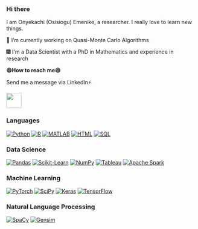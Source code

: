 ### Hi there
I am Onyekachi (Osisiogu) Emenike, a researcher. I really love to learn new things.
<p>
🌱  I’m currently working on Quasi-Monte Carlo Algorithms
    
:fireworks: I'm a Data Scientist with a PhD in Mathematics and experience in research
    
<p  
   \
   > 
    
<b>😄How to reach me😄</b></p>
<p>
Send me a message via LinkedIn⚡ 
  </p>
<p>
  <a href="https://www.linkedin.com/in/onyekachi-osisiogu/"><img height="40" src="https://user-images.githubusercontent.com/50482876/129754677-f7602703-5d37-41cb-83a1-fd0ca94a01a7.jpeg" alt=""/></a>
  </p>
  
### Languages

[![Python](https://img.shields.io/badge/python-black?style=for-the-badge&logo=python)](https://github.com/kachiann)
[![R](https://img.shields.io/badge/r-black?style=for-the-badge&logo=r)](https://github.com/kachiann)
[![MATLAB](https://img.shields.io/badge/MATLAB-black?style=for-the-badge&logo=Matlab)](https://github.com/kachiann)
[![HTML](https://img.shields.io/badge/html-black?style=for-the-badge&logo=HTML)](https://github.com/kachiann)
[![SQL](https://img.shields.io/badge/SQL-black?style=for-the-badge&logo=MATLAB)](https://github.com/kachiann)

### Data Science
[![Pandas](https://img.shields.io/badge/pandas-black?style=for-the-badge&logo=pandas)](https://github.com/kachiann)
[![Scikit-Learn](https://img.shields.io/badge/scikit--learn-black?style=for-the-badge&logo=scikit-learn)](https://github.com/kachiann)
[![NumPy](https://img.shields.io/badge/numpy-black?style=for-the-badge&logo=numpy)](https://github.com/kachiann)
[![Tableau](https://img.shields.io/badge/Tableau-black?style=for-the-badge&logo=tableau)](https://github.com/kachiann)
[![Apache Spark](https://img.shields.io/badge/ApacheSpark-black?style=for-the-badge&logo=apachespark)](https://github.com/kachiann)


### Machine Learning

[![PyTorch](https://img.shields.io/badge/PyTorch-black?style=for-the-badge&logo=PyTorch)](https://github.com/kachiann)
[![SciPy](https://img.shields.io/badge/SciPy-black?style=for-the-badge&logo=scipy)](https://github.com/kachiann)
[![Keras](https://img.shields.io/badge/Keras-black?style=for-the-badge&logo=keras)](https://github.com/kachiann)
[![TensorFlow](https://img.shields.io/badge/Tensorflow-black?style=for-the-badge&logo=tensorflow)](https://github.com/kachiann)

### Natural Language Processing
[![SpaCy](https://img.shields.io/badge/SpaCy-black?style=for-the-badge&logo=SpaCy)](https://github.com/kachiann)
[![Gensim](https://img.shields.io/badge/gensim-black?style=for-the-badge&logo=gensim)](https://github.com/kachiann)
<!--
**kachiann/kachiann** is a ✨ _special_ ✨ repository because its `README.md` (this file) appears on your GitHub profile.

Here are some ideas to get you started:

- 

- 👯 I’m looking to collaborate on ...
- 🤔 I’m looking for help with ...
- 💬 Ask me about ...
- 📫 How to reach me: ...
- 😄 Pronouns: ...
- ⚡ Fun fact: ...
-->
